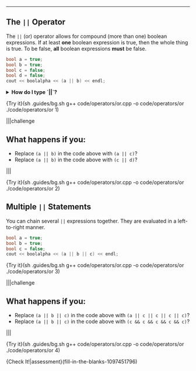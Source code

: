 ---

## The `||` Operator

The `||` (or) operator allows for compound (more than one) boolean expressions. If at least **one** boolean expression is true, then the whole thing is true. To be false, **all** boolean expressions **must** be false.

```c++
bool a = true;
bool b = true;
bool c = false;
bool d = false;
cout << boolalpha << (a || b) << endl;
```

<details><summary><b>How do I type `||`?</b></summary> It is towards the right-hand side, below the `backspace` or `delete` key and above the `enter` or `return` key. The `|` symbol is located on the same key as the `\` symbol. Hold `shift` and press the `\` key to type `|`. </details>

{Try it}(sh .guides/bg.sh g++ code/operators/or.cpp -o code/operators/or ./code/operators/or 1)

|||challenge
## What happens if you:
* Replace `(a || b)` in the code above with `(a || c)`?
* Replace `(a || b)` in the code above with `(c || d)`?

|||

{Try it}(sh .guides/bg.sh g++ code/operators/or.cpp -o code/operators/or ./code/operators/or 2)

## Multiple `||` Statements

You can chain several `||` expressions together. They are evaluated in a left-to-right manner.

```c++
bool a = true;
bool b = true;
bool c = false;
cout << boolalpha << (a || b || c) << endl;
```

{Try it}(sh .guides/bg.sh g++ code/operators/or.cpp -o code/operators/or ./code/operators/or 3)

|||challenge
## What happens if you:
* Replace `(a || b || c)` in the code above with `(a || c || c || c || c)`?
* Replace `(a || b || c)` in the code above with `(c && c && c && c && c)`?

|||

{Try it}(sh .guides/bg.sh g++ code/operators/or.cpp -o code/operators/or ./code/operators/or 4)

{Check It!|assessment}(fill-in-the-blanks-1097451796)
